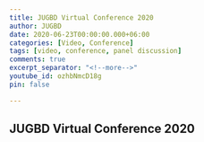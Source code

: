 ```yaml
---
title: JUGBD Virtual Conference 2020
author: JUGBD
date: 2020-06-23T00:00:00.000+06:00
categories: [Video, Conference]
tags: [video, conference, panel discussion]
comments: true
excerpt_separator: "<!--more-->"
youtube_id: ozhbNmcD18g
pin: false

---
```

## JUGBD Virtual Conference 2020

